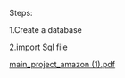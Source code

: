 Steps:

1.Create a database 

2.import Sql file


[main_project_amazon (1).pdf](https://github.com/vnivy/E-commerce-Website/files/6530829/main_project_amazon.1.pdf)
